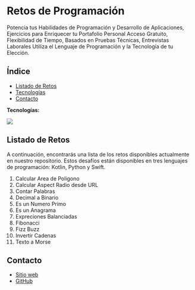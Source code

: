# Retos de Programación

Potencia tus Habilidades de Programación y Desarrollo de Aplicaciones, Ejercicios para Enriquecer tu Portafolio Personal Acceso Gratuito, Flexibilidad de Tiempo, Basados en Pruebas Técnicas, Entrevistas Laborales Utiliza el Lenguaje de Programación y la Tecnología de tu Elección.

## Índice
- [Listado de Retos](#listado-de-retos)
- [Tecnologías](#tecnologia)
- [Contacto](#contacto)

**Tecnologías:**

![](https://www.krispi.dev/assets/img/iconos1.png)

## Listado de Retos
A continuación, encontrarás una lista de los retos disponibles actualmente en nuestro repositorio. Estos desafíos están disponibles en tres lenguajes de programación: Kotlin, Python y Swift.

1. Calcular Area de Poligono
2. Calcular Aspect Radio desde URL
3. Contar Palabras
4. Decimal a Binario
5. Es un Numero Primo
6. Es un Anagrama
7. Expreciones Balanciadas
8. Fibonacci
9. Fizz Buzz
10. Invertir Cadenas
11. Texto a Morse


## Contacto
- [Sitio web](https://www.krispi.dev/home)
- [GitHub](https://github.com/KrispiDev)
